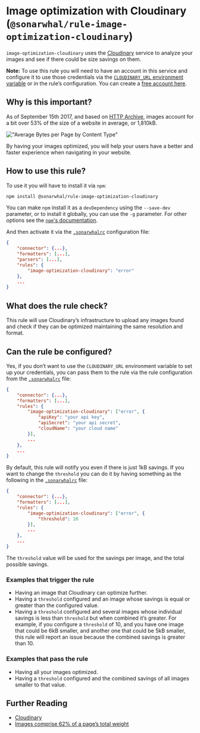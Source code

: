 # Image optimization with Cloudinary (`@sonarwhal/rule-image-optimization-cloudinary`)

`image-optimization-cloudinary` uses the [Cloudinary][cloudinary]
service to analyze your images and see if there could be size savings
on them.

**Note:** To use this rule you will need to have an account in this
service and configure it to use those credentials via the
[`CLOUDINARY_URL` environment variable][environment-variable] or in
the rule’s configuration. You can create a [free account here][signup].

## Why is this important?

As of September 15th 2017, and based on [HTTP Archive][httparchive-report],
images account for a bit over 53% of the size of a website in average,
or 1,810kB.

!["Average Bytes per Page by Content Type"][bytes-per-content-type]

By having your images optimized, you will help your users have a better
and faster experience when navigating in your website.

## How to use this rule?

To use it you will have to install it via `npm`:

```bash
npm install @sonarwhal/rule-image-optimization-cloudinary
```

You can make `npm` install it as a `devDependency` using the `--save-dev`
parameter, or to install it globally, you can use the `-g` parameter. For
other options see the
[`npm`'s documentation](https://docs.npmjs.com/cli/install).

And then activate it via the [`.sonarwhalrc`][sonarwhalrc]
configuration file:

```json
{
    "connector": {...},
    "formatters": [...],
    "parsers": [...],
    "rules": {
        "image-optimization-cloudinary": "error"
    },
    ...
}
```

## What does the rule check?

This rule will use Cloudinary’s infrastructure to upload any images
found and check if they can be optimized maintaining the same resolution
and format.

## Can the rule be configured?

Yes, if you don’t want to use the `CLOUDINARY_URL` environment variable
to set up your credentials, you can pass them to the rule via the rule
configuration from the [`.sonarwhalrc`][sonarwhalrc] file:

```json
{
    "connector": {...},
    "formatters": [...],
    "rules": {
        "image-optimization-cloudinary": ["error", {
            "apiKey": "your api key",
            "apiSecret": "your api secret",
            "cloudName": "your cloud name"
        }],
        ...
    },
    ...
}
```

By default, this rule will notify you even if there is just 1kB savings.
If you want to change the `threshold` you can do it by having something
as the following in the [`.sonarwhalrc`][sonarwhalrc] file:

```json
{
    "connector": {...},
    "formatters": [...],
    "rules": {
        "image-optimization-cloudinary": ["error", {
            "threshold": 10
        }],
        ...
    },
    ...
}
```

The `threshold` value will be used for the savings per image, and the
total possible savings.

### Examples that **trigger** the rule

* Having an image that Cloudinary can optimize further.
* Having a `threshold` configured and an image whose savings is equal
  or greater than the configured value.
* Having a `threshold` configured and several images whose individual
  savings is less than `threshold` but when combined it’s greater. For
  example, if you configure a `threshold` of 10, and you have one image
  that could be 6kB smaller, and another one that could be 5kB smaller,
  this rule will report an issue because the combined savings is greater
  than 10.

### Examples that **pass** the rule

* Having all your images optimized.
* Having a `threshold` configured and the combined savings of all images
  smaller to that value.

## Further Reading

* [Cloudinary][cloudinary]
* [Images comprise 62% of a page’s total weight][62percent]

<!-- Link labels: -->

[62percent]: https://www.soasta.com/blog/page-bloat-average-web-page-2-mb/
[bytes-per-content-type]: https://chart.googleapis.com/chart?chs=400x225&cht=p&chco=007099&chd=t:1810,52,89,454,109,789,16&chds=0,1810&chdlp=b&chdl=total%203376%20kB&chl=Images+-+1810+kB%7CHTML+-+52+kB%7CStylesheets+-+89+kB%7CScripts+-+454+kB%7CFonts+-+109+kB%7CVideo+-+789+kB%7COther+-+16+kB&chma=|5&chtt=Average+Bytes+per+Page+by+Content+Type
[cloudinary]: https://cloudinary.com
[environment-variable]: https://www.npmjs.com/package/cloudinary#configuration
[httparchive-report]: http://httparchive.org/interesting.php?a=All&l=Sep%2015%202017#bytesperpage
[signup]: https://cloudinary.com/users/register/free
[sonarwhalrc]: https://sonarwhal.com/docs/user-guide/further-configuration/sonarwhalrc-formats/
